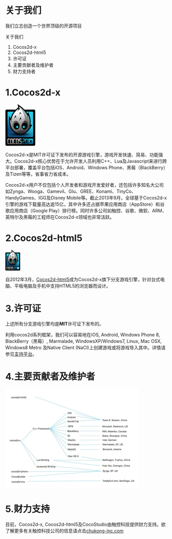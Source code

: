 # 关于我们

我们立志创造一个世界顶级的开源项目

关于我们

1. Cocos2d-x
2. Cocos2d-html5
3. 许可证
4. 主要贡献者及维护者
5. 财力支持者

# 1.Cocos2d-x
 
![](./res/xlogo.png)

Cocos2d-x是MIT许可证下发布的开源游戏引擎，游戏开发快速、简易、功能强大。Cocos2d-x核心优势在于允许开发人员利用C++、Lua及Javascript来进行跨平台部署，覆盖平台包括iOS、Android、Windows Phone、黑莓（BlackBerry）及Tizen等等，省事省力省成本。

Cocos2d-x用户不仅包括个人开发者和游戏开发爱好者，还包括许多知名大公司如Zynga、Wooga、Gamevil、Glu、GREE、Konami、TinyCo、HandyGames、IGG及Disney Mobile等。截止2013年9月，全球基于Cocos2d-x引擎的游戏下载量高达逾15亿，其中许多还占据苹果应用商店（AppStore）和谷歌应用商店（Google Play）排行榜。同时许多公司如触控、谷歌、微软、ARM、英特尔及黑莓的工程师在Cocos2d-x领域也非常活跃。

# 2.Cocos2d-html5

![](./res/html5logo.png)

自2012年3月，[Cocos2d-html5](../../../wiki/cocos2d-js/zh.md)成为Cocos2d-x旗下分支游戏引擎，针对台式电脑、平板电脑及手机中支持HTML5的浏览器而设计。

# 3.许可证

上述所有分支游戏引擎均是**MIT**许可证下发布的。

利用cocos2d系列框架，我们可以容易地在iOS, Android, Windows Phone 8, BlackBerry（黑莓）, Marmalade, WindowsXP/Windows7, Linux, Mac OSX, Windows8 Metro 及Native Client (NaCl)上创建游戏或将游戏导入其中。详情请参见[支持平台](../../../wiki/supported-platforms-and-programming-languages/zh.md)。

# 4.主要贡献者及维护者

![](./res/contructors.png)
 
# 5.财力支持

目前，Cocos2d-x, Cocos2d-html5及CocoStudio由触控科技提供财力支持。欲了解更多有关触控科技公司的信息请点击[chukong-inc.com](http://www.chukong-inc.com)
